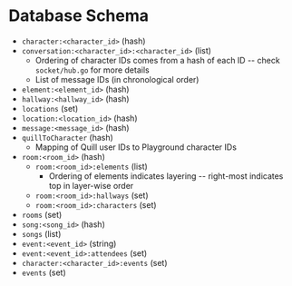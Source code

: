 # Database Schema

- `character:<character_id>` (hash)
- `conversation:<character_id>:<character_id>` (list)
  - Ordering of character IDs comes from a hash of each ID -- check `socket/hub.go` for more details
  - List of message IDs (in chronological order)
- `element:<element_id>` (hash)
- `hallway:<hallway_id>` (hash)
- `locations` (set)
- `location:<location_id>` (hash)
- `message:<message_id>` (hash)
- `quillToCharacter` (hash)
  - Mapping of Quill user IDs to Playground character IDs
- `room:<room_id>` (hash)
  - `room:<room_id>:elements` (list)
    - Ordering of elements indicates layering -- right-most indicates top in layer-wise order
  - `room:<room_id>:hallways` (set)
  - `room:<room_id>:characters` (set)
- `rooms` (set)
- `song:<song_id>` (hash)
- `songs` (list)
- `event:<event_id>` (string)
- `event:<event_id>:attendees` (set)
- `character:<character_id>:events` (set)
- `events` (set)
